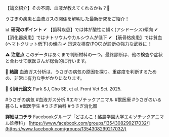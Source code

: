 

【論文紹介】その不調、血液が教えてくれるかも？🐰

うさぎの疾患と血液ガスの関係を解明した最新研究をご紹介！

📊 **研究のポイント**
✔︎ 【歯科疾患】では体が酸性に傾く(アシドーシス)傾向 
✔︎ 【消化器疾患】ではナトリウムやカルシウムが低下 
✔︎ 【筋骨格疾患】では貧血(ヘマトクリット低下)の傾向 
✔︎ 迅速な検査(POC)が診断の強力な武器に！

⚠️ **注意点** このデータはあくまで判断材料の一つ。最終診断は、他の検査や症状と合わせて獣医さんが総合的に行います。

📝 **結論** 血液ガス分析は、うさぎの病気の原因を探り、重症度を判断するための、非常に有力な手がかりになります。

📖 **引用元論文** Park SJ, Cho SE, et al. Front Vet Sci. 2025.

#うさぎの病気 #血液ガス分析 #エキゾチックアニマル #獣医療 #うさぎのいる暮らし #獣医学生 #うさぎ歯科 #うさぎ消化器


**詳細はコチラ** Facebookグループ「どさんこ！酪農学園大学エキゾチックアニマル診療科」 [https://www.facebook.com/groups/1354308299217032/](https://www.facebook.com/groups/1354308299217032/)

